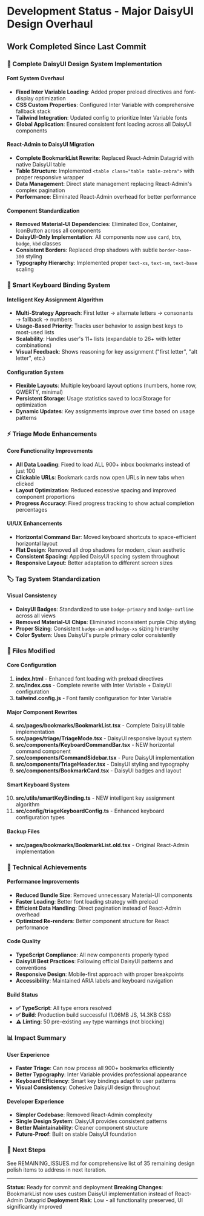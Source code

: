 # Development Status - Major DaisyUI Design Overhaul

## Work Completed Since Last Commit

### 🎨 Complete DaisyUI Design System Implementation

#### Font System Overhaul
- **Fixed Inter Variable Loading**: Added proper preload directives and font-display optimization
- **CSS Custom Properties**: Configured Inter Variable with comprehensive fallback stack
- **Tailwind Integration**: Updated config to prioritize Inter Variable fonts
- **Global Application**: Ensured consistent font loading across all DaisyUI components

#### React-Admin to DaisyUI Migration
- **Complete BookmarkList Rewrite**: Replaced React-Admin Datagrid with native DaisyUI table
- **Table Structure**: Implemented `<table class="table table-zebra">` with proper responsive wrapper
- **Data Management**: Direct state management replacing React-Admin's complex pagination
- **Performance**: Eliminated React-Admin overhead for better performance

#### Component Standardization
- **Removed Material-UI Dependencies**: Eliminated Box, Container, IconButton across all components
- **DaisyUI-Only Implementation**: All components now use `card`, `btn`, `badge`, `kbd` classes
- **Consistent Borders**: Replaced drop shadows with subtle `border-base-300` styling
- **Typography Hierarchy**: Implemented proper `text-xs`, `text-sm`, `text-base` scaling

### 🚀 Smart Keyboard Binding System

#### Intelligent Key Assignment Algorithm
- **Multi-Strategy Approach**: First letter → alternate letters → consonants → fallback → numbers
- **Usage-Based Priority**: Tracks user behavior to assign best keys to most-used lists
- **Scalability**: Handles user's 11+ lists (expandable to 26+ with letter combinations)
- **Visual Feedback**: Shows reasoning for key assignment ("first letter", "alt letter", etc.)

#### Configuration System
- **Flexible Layouts**: Multiple keyboard layout options (numbers, home row, QWERTY, minimal)
- **Persistent Storage**: Usage statistics saved to localStorage for optimization
- **Dynamic Updates**: Key assignments improve over time based on usage patterns

### ⚡ Triage Mode Enhancements

#### Core Functionality Improvements
- **All Data Loading**: Fixed to load ALL 900+ inbox bookmarks instead of just 100
- **Clickable URLs**: Bookmark cards now open URLs in new tabs when clicked
- **Layout Optimization**: Reduced excessive spacing and improved component proportions
- **Progress Accuracy**: Fixed progress tracking to show actual completion percentages

#### UI/UX Enhancements
- **Horizontal Command Bar**: Moved keyboard shortcuts to space-efficient horizontal layout
- **Flat Design**: Removed all drop shadows for modern, clean aesthetic
- **Consistent Spacing**: Applied DaisyUI spacing system throughout
- **Responsive Layout**: Better adaptation to different screen sizes

### 🏷️ Tag System Standardization

#### Visual Consistency
- **DaisyUI Badges**: Standardized to use `badge-primary` and `badge-outline` across all views
- **Removed Material-UI Chips**: Eliminated inconsistent purple Chip styling
- **Proper Sizing**: Consistent `badge-sm` and `badge-xs` sizing hierarchy
- **Color System**: Uses DaisyUI's purple primary color consistently

### 📁 Files Modified

#### Core Configuration
1. **index.html** - Enhanced font loading with preload directives
2. **src/index.css** - Complete rewrite with Inter Variable + DaisyUI configuration
3. **tailwind.config.js** - Font family configuration for Inter Variable

#### Major Component Rewrites  
4. **src/pages/bookmarks/BookmarkList.tsx** - Complete DaisyUI table implementation
5. **src/pages/triage/TriageMode.tsx** - DaisyUI responsive layout system
6. **src/components/KeyboardCommandBar.tsx** - NEW horizontal command component
7. **src/components/CommandSidebar.tsx** - Pure DaisyUI implementation
8. **src/components/TriageHeader.tsx** - DaisyUI styling and typography
9. **src/components/BookmarkCard.tsx** - DaisyUI badges and layout

#### Smart Keyboard System
10. **src/utils/smartKeyBinding.ts** - NEW intelligent key assignment algorithm
11. **src/config/triageKeyboardConfig.ts** - Enhanced keyboard configuration types

#### Backup Files
- **src/pages/bookmarks/BookmarkList.old.tsx** - Original React-Admin implementation

### 🔧 Technical Achievements

#### Performance Improvements
- **Reduced Bundle Size**: Removed unnecessary Material-UI components
- **Faster Loading**: Better font loading strategy with preload
- **Efficient Data Handling**: Direct pagination instead of React-Admin overhead
- **Optimized Re-renders**: Better component structure for React performance

#### Code Quality
- **TypeScript Compliance**: All new components properly typed
- **DaisyUI Best Practices**: Following official DaisyUI patterns and conventions
- **Responsive Design**: Mobile-first approach with proper breakpoints
- **Accessibility**: Maintained ARIA labels and keyboard navigation

#### Build Status
- **✅ TypeScript**: All type errors resolved
- **✅ Build**: Production build successful (1.06MB JS, 14.3KB CSS)
- **⚠️ Linting**: 50 pre-existing `any` type warnings (not blocking)

### 📊 Impact Summary

#### User Experience
- **Faster Triage**: Can now process all 900+ bookmarks efficiently
- **Better Typography**: Inter Variable provides professional appearance
- **Keyboard Efficiency**: Smart key bindings adapt to user patterns
- **Visual Consistency**: Cohesive DaisyUI design throughout

#### Developer Experience  
- **Simpler Codebase**: Removed React-Admin complexity
- **Single Design System**: DaisyUI provides consistent patterns
- **Better Maintainability**: Cleaner component structure
- **Future-Proof**: Built on stable DaisyUI foundation

### 🎯 Next Steps
See REMAINING_ISSUES.md for comprehensive list of 35 remaining design polish items to address in next iteration.

---
**Status**: Ready for commit and deployment
**Breaking Changes**: BookmarkList now uses custom DaisyUI implementation instead of React-Admin Datagrid
**Deployment Risk**: Low - all functionality preserved, UI significantly improved